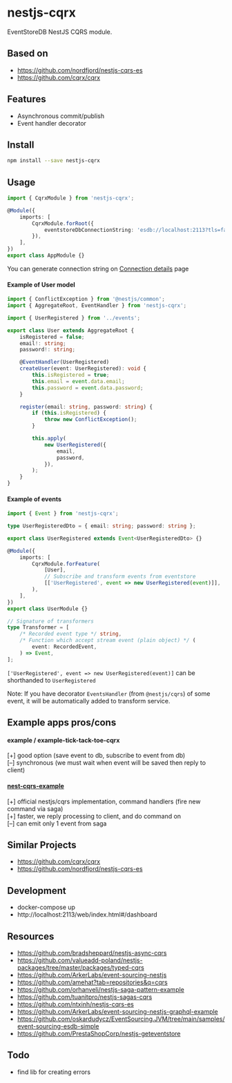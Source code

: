 # nestjs-cqrx

EventStoreDB NestJS CQRS module.

## Based on

-   https://github.com/nordfjord/nestjs-cqrs-es
-   https://github.com/cqrx/cqrx

## Features

-   Asynchronous commit/publish
-   Event handler decorator

## Install

```sh
npm install --save nestjs-cqrx
```

## Usage

```ts
import { CqrxModule } from 'nestjs-cqrx';

@Module({
    imports: [
        CqrxModule.forRoot({
            eventstoreDbConnectionString: 'esdb://localhost:2113?tls=false',
        }),
    ],
})
export class AppModule {}
```

You can generate connection string on [Connection details](https://developers.eventstore.com/clients/grpc/#connection-details) page

#### Example of User model

```ts
import { ConflictException } from '@nestjs/common';
import { AggregateRoot, EventHandler } from 'nestjs-cqrx';

import { UserRegistered } from '../events';

export class User extends AggregateRoot {
    isRegistered = false;
    email!: string;
    password!: string;

    @EventHandler(UserRegistered)
    createUser(event: UserRegistered): void {
        this.isRegistered = true;
        this.email = event.data.email;
        this.password = event.data.password;
    }

    register(email: string, password: string) {
        if (this.isRegistered) {
            throw new ConflictException();
        }

        this.apply(
            new UserRegistered({
                email,
                password,
            }),
        );
    }
}
```

#### Example of events

```ts
import { Event } from 'nestjs-cqrx';

type UserRegisteredDto = { email: string; password: string };

export class UserRegistered extends Event<UserRegisteredDto> {}
```

```ts
@Module({
    imports: [
        CqrxModule.forFeature(
            [User],
            // Subscribe and transform events from eventstore
            [['UserRegistered', event => new UserRegistered(event)]],
        ),
    ],
})
export class UserModule {}
```

```ts
// Signature of transformers
type Transformer = [
    /* Recorded event type */ string,
    /* Function which accept stream event (plain object) */ (
        event: RecordedEvent,
    ) => Event,
];
```

`['UserRegistered', event => new UserRegistered(event)]` can be shorthanded to `UserRegistered`

Note: If you have decorator `EventsHandler` (from `@nestjs/cqrs`) of some event,
it will be automatically added to transform service.

## Example apps pros/cons

#### example / example-tick-tack-toe-cqrx

[+] good option (save event to db, subscribe to event from db)  
[–] synchronous (we must wait when event will be saved then reply to client)

#### [nest-cqrs-example](https://github.com/kamilmysliwiec/nest-cqrs-example)

[+] official nestjs/cqrs implementation, command handlers (fire new command via saga)  
[+] faster, we reply processing to client, and do command on  
[–] can emit only 1 event from saga

## Similar Projects

-   https://github.com/cqrx/cqrx
-   https://github.com/nordfjord/nestjs-cqrs-es

## Development

-   docker-compose up
-   http://localhost:2113/web/index.html#/dashboard

## Resources

-   https://github.com/bradsheppard/nestjs-async-cqrs
-   https://github.com/valueadd-poland/nestjs-packages/tree/master/packages/typed-cqrs
-   https://github.com/ArkerLabs/event-sourcing-nestjs
-   https://github.com/amehat?tab=repositories&q=cqrs
-   https://github.com/orhanveli/nestjs-saga-pattern-example
-   https://github.com/tuanitpro/nestjs-sagas-cqrs
-   https://github.com/ntxinh/nestjs-cqrs-es
-   https://github.com/ArkerLabs/event-sourcing-nestjs-graphql-example
-   https://github.com/oskardudycz/EventSourcing.JVM/tree/main/samples/event-sourcing-esdb-simple
-   https://github.com/PrestaShopCorp/nestjs-geteventstore

## Todo

-   find lib for creating errors

